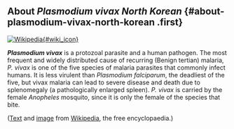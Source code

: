 About *Plasmodium vivax North Korean* {#about-plasmodium-vivax-north-korean .first}
-------------------------------------

[![Wikipedia](/img/wikipedia_logo_v2_en.png){#wiki_icon}](http://en.wikipedia.org/wiki/Plasmodium_vivax)

***Plasmodium vivax*** is a protozoal parasite and a human pathogen. The
most frequent and widely distributed cause of recurring (Benign tertian)
malaria, *P. vivax* is one of the five species of malaria parasites that
commonly infect humans. It is less virulent than *Plasmodium
falciparum*, the deadliest of the five, but vivax malaria can lead to
severe disease and death due to splenomegaly (a pathologically enlarged
spleen). *P. vivax* is carried by the female *Anopheles* mosquito, since
it is only the female of the species that bite.

([Text](http://en.wikipedia.org/wiki/Plasmodium_vivax) and
[image](https://commons.wikimedia.org/wiki/File:Plasmodium_vivax_01.png)
from [Wikipedia](http://en.wikipedia.org/), the free encyclopaedia.)
